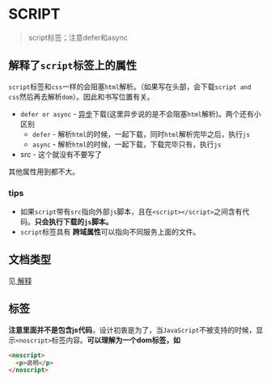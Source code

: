 # SCRIPT
> script标签；注意defer和async

## 解释了`script`标签上的属性

`script`标签和`css`一样的会阻塞`html`解析。（如果写在头部，会下载`script and css`然后再去解析`dom`）。因此和书写位置有关。

* `defer or async` - [异步](https://github.com/JiangWeixian/JS-Tips/blob/master/Grammar/JS-%E5%90%8C%E6%AD%A5%E5%BC%82%E6%AD%A5.md)下载(这里异步说的是不会阻塞`html`解析)。两个还有小区别
  * `defer` - 解析`html`的时候，一起下载，同时`html`解析完毕之后，执行`js`
  * `async` - 解析`html`的时候，一起下载，下载完毕只有，执行`js`
* src - 这个就没有不要写了

其他属性用到都不大。

### tips

* 如果`script`带有`src`指向外部`js`脚本，且在`<script></script>`之间含有代码。**只会执行下载的`js`脚本。**
* `script`标签具有 **跨域属性**可以指向不同服务上面的文件。

## 文档类型

见[<!doctype html> 解释](https://github.com/JiangWeixian/JS-Tips/blob/master/HTML/HTML-DOCTYPE.md)

## <noscript>标签

**注意里面并不是包含js代码**，设计初衷是为了，当`JavaScript`不被支持的时候，显示`<noscript>`标签内容。**可以理解为一个dom标签，如<p>**

```html
<noscript>
  <p>说明</p>
</noscript>
```